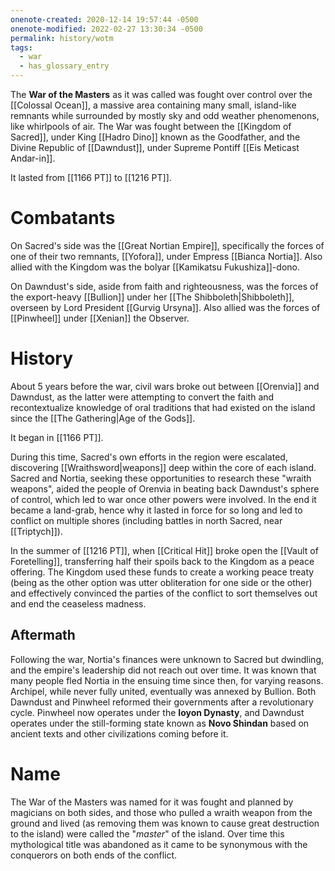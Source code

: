 ```yaml
---
onenote-created: 2020-12-14 19:57:44 -0500
onenote-modified: 2022-02-27 13:30:34 -0500
permalink: history/wotm
tags:
  - war
  - has_glossary_entry
---
```


The **War of the Masters** as it was called was fought over control over the [[Colossal Ocean]], a massive area containing many small, island-like remnants while surrounded by mostly sky and odd weather phenomenons, like whirlpools of air. The War was fought between the [[Kingdom of Sacred]], under King [[Hadro Dino]] known as the Goodfather, and the Divine Republic of [[Dawndust]], under Supreme Pontiff [[Eis Meticast Andar-in]].

It lasted from [[1166 PT]] to [[1216 PT]].

# Combatants
On Sacred's side was the [[Great Nortian Empire]], specifically the forces of one of their two remnants, [[Yofora]], under Empress [[Bianca Nortia]]. Also allied with the Kingdom was the bolyar [[Kamikatsu Fukushiza]]-dono.

On Dawndust's side, aside from faith and righteousness, was the forces of the export-heavy [[Bullion]] under her [[The Shibboleth|Shibboleth]], overseen by Lord President [[Gurvig Ursyna]]. Also allied was the forces of [[Pinwheel]] under [[Xenian]] the Observer.
# History

About 5 years before the war, civil wars broke out between [[Orenvia]] and Dawndust, as the latter were attempting to convert the faith and recontextualize knowledge of oral traditions that had existed on the island since the [[The Gathering|Age of the Gods]]. 

It began in [[1166 PT]].

During this time, Sacred's own efforts in the region were escalated, discovering [[Wraithsword|weapons]] deep within the core of each island. Sacred and Nortia, seeking these opportunities to research these "wraith weapons", aided the people of Orenvia in beating back Dawndust's sphere of control, which led to war once other powers were involved. In the end it became a land-grab, hence why it lasted in force for so long and led to conflict on multiple shores (including battles in north Sacred, near [[Triptych]]).

In the summer of [[1216 PT]], when [[Critical Hit]] broke open the [[Vault of Foretelling]], transferring half their spoils back to the Kingdom as a peace offering. The Kingdom used these funds to create a working peace treaty (being as the other option was utter obliteration for one side or the other) and effectively convinced the parties of the conflict to sort themselves out and end the ceaseless madness.

## Aftermath
Following the war, Nortia's finances were unknown to Sacred but dwindling, and the empire's leadership did not reach out over time. It was known that many people fled Nortia in the ensuing time since then, for varying reasons. Archipel, while never fully united, eventually was annexed by Bullion. Both Dawndust and Pinwheel reformed their governments after a revolutionary cycle. Pinwheel now operates under the **Ioyon Dynasty**, and Dawndust operates under the still-forming state known as **Novo Shindan** based on ancient texts and other civilizations coming before it.

# Name

The War of the Masters was named for it was fought and planned by magicians on both sides, and those who pulled a wraith weapon from the ground and lived (as removing them was known to cause great destruction to the island) were called the "*master*" of the island. Over time this mythological title was abandoned as it came to be synonymous with the conquerors on both ends of the conflict.



